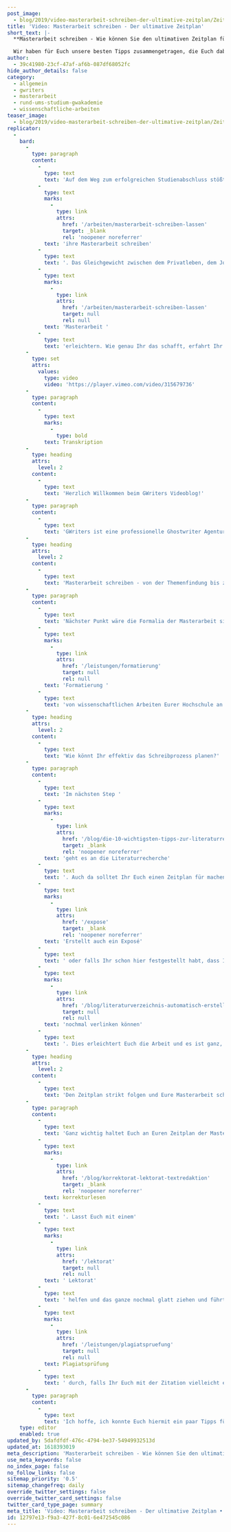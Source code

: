 ```yaml
---
post_image:
  - blog/2019/video-masterarbeit-schreiben-der-ultimative-zeitplan/Zeitplan_Masterarbeit_schreiben_lassen_Ghostwriter.png
title: 'Video: Masterarbeit schreiben - Der ultimative Zeitplan'
short_text: |-
  **Masterarbeit schreiben - Wie können Sie den ultimativen Zeitplan für das Verfassen Ihrer Masterarbeit erstellen? Das erfahren Sie hier!**

  Wir haben für Euch unsere besten Tipps zusammengetragen, die Euch dabei helfen, den ultimativen Zeitplan aufzustellen und Euch so das Verfassen Eurer Masterarbeit erleichtern. Wie genau Ihr das schafft, erfahrt Ihr in unserem neuesten Videobeitrag...
author:
  - 39c41980-23cf-47af-af6b-087df68052fc
hide_author_details: false
category:
  - allgemein
  - gwriters
  - masterarbeit
  - rund-ums-studium-gwakademie
  - wissenschaftliche-arbeiten
teaser_image:
  - blog/2019/video-masterarbeit-schreiben-der-ultimative-zeitplan/Zeitplan_Masterarbeit_schreiben_lassen_Ghostwriter.png
replicator:
  -
    bard:
      -
        type: paragraph
        content:
          -
            type: text
            text: 'Auf dem Weg zum erfolgreichen Studienabschluss stößt jeder Studenten auf verschiedene Herausforderungen. Eine davon ist die effektive Zeitplanung, insbesondere für Studenten, die beispielsweise gleichzeitig Klausuren und '
          -
            type: text
            marks:
              -
                type: link
                attrs:
                  href: '/arbeiten/masterarbeit-schreiben-lassen'
                  target: _blank
                  rel: 'noopener noreferrer'
            text: 'ihre Masterarbeit schreiben'
          -
            type: text
            text: '. Das Gleichgewicht zwischen dem Privatleben, dem Job und der wissenschaftlichen Arbeiten ist oft schwierig zu finden. Wir haben für Euch unsere besten Tipps zusammengetragen, die Euch dabei helfen, den ultimativen Zeitplan aufzustellen und Euch so das Verfassen Eurer '
          -
            type: text
            marks:
              -
                type: link
                attrs:
                  href: '/arbeiten/masterarbeit-schreiben-lassen'
                  target: null
                  rel: null
            text: 'Masterarbeit '
          -
            type: text
            text: 'erleichtern. Wie genau Ihr das schafft, erfahrt Ihr in unserem neuesten Videobeitrag.'
      -
        type: set
        attrs:
          values:
            type: video
            video: 'https://player.vimeo.com/video/315679736'
      -
        type: paragraph
        content:
          -
            type: text
            marks:
              -
                type: bold
            text: Transkription
      -
        type: heading
        attrs:
          level: 2
        content:
          -
            type: text
            text: 'Herzlich Willkommen beim GWriters Videoblog!'
      -
        type: paragraph
        content:
          -
            type: text
            text: 'GWriters ist eine professionelle Ghostwriter Agentur und dadurch haben wir natürlich auch viel Erfahrung mit dem Schreibprozess selbst und mit der Zeitplanung, die immens wichtig ist. Dementsprechend heißt unser heutiges Video "Masterarbeit schreiben - Der ultimative Zeitplan". Wir stellen Euch dabei einmal die wichtigsten Kriterien vor, nach denen Ihr gehen solltet für Euren Masterarbeit Zeiplan, damit Ihr nicht in Hektik geratet. Das Ganze startet mit der Vorbereitung, geht über die Themenfindung in die Schreibphase und dann eben zum Abschluss. Schauen wir uns das einmal an: was könnt Ihr denn vorbereitend erledigen? Ganz, ganz wichtig ist, dass Ihr schon mal alle Termine und Daten zusammenstellt, Euch vielleicht mal mit Eurem Betreuer absprecht und einen Zeitplan für Eure Masterarbeit erstellt mit allen Zwischenterminen, mit allen Treffen, die Ihr mit Eurem Betreuer habt und so weiter. Berücksichtigt dabei auch entsprechende Termine, die Ihr im Privatleben habt, vielleicht habt Ihr noch einen Nebenjob oder sowas. All das sollte natürlich mit in Euren Masterarbeit Zeitplan einfließen. Wenn Ihr das ordentlich macht, dann habt Ihr später nämlich keine Probleme.'
      -
        type: heading
        attrs:
          level: 2
        content:
          -
            type: text
            text: 'Masterarbeit schreiben - von der Themenfindung bis zur Formatierung'
      -
        type: paragraph
        content:
          -
            type: text
            text: 'Nächster Punkt wäre die Formalia der Masterarbeit sich mal anzuschauen. Schaut Euch den Leitfaden zur '
          -
            type: text
            marks:
              -
                type: link
                attrs:
                  href: '/leistungen/formatierung'
                  target: null
                  rel: null
            text: 'Formatierung '
          -
            type: text
            text: 'von wissenschaftlichen Arbeiten Eurer Hochschule an und bringt schon mal alle Einstellungen in dem Schreibprogramm, das Ihr nutzt, in Einklang mit den Vorgaben. Dies ist ganz, ganz wichtig im Voraus zu machen, denn das Format einer Masterarbeit im Nachhinein anzupassen ist viel, viel mehr Arbeit und viel, viel aufwendiger, als man sich vielleicht am Anfang vorstellt und kann unter Umständen den Zeitplan etwas in Verzug bringen. Macht es daher im Voraus, überlegt Euch auch, wie viel Zeit Ihr Euch lassen wollt mit der Themenfindung. Auch dies könnte wunderbar einmal mit Eurem Betreuer im ersten Gespräch durchgehen und dann einen Termin vereinbaren, zu dem Ihr spätestens ein Thema gefunden habt und dieses auch angemeldet ist. Berücksichtigt dabei auch alle Fristen Eurer Hochschule, damit Ihr da auf der sicheren Seite seid.'
      -
        type: heading
        attrs:
          level: 2
        content:
          -
            type: text
            text: 'Wie könnt Ihr effektiv das Schreibprozess planen?'
      -
        type: paragraph
        content:
          -
            type: text
            text: 'Im nächsten Step '
          -
            type: text
            marks:
              -
                type: link
                attrs:
                  href: '/blog/die-10-wichtigsten-tipps-zur-literaturrecherche'
                  target: _blank
                  rel: 'noopener noreferrer'
            text: 'geht es an die Literaturrecherche'
          -
            type: text
            text: '. Auch da solltet Ihr Euch einen Zeitplan für machen. Das heißt nicht einfach "Literaturrecherche sollte bis zum Datum XY abgeschlossen sein", sondern Ihr habt ja das Thema vorher schon einmal recherchiert grob und seid das Ganze mit Eurem Betreuer schon durchgegangen. Dementsprechend könnt Ihr auch bei der Literaturrecherche einen etwas kleinteiligeren Zeitplan nutzen und sagen "ich möchte jetzt zum Thema XY meine Literaturrecherche in vier oder fünf Tagen abgeschlossen haben und dann eben zum nächsten Thema übergehen" und so bekommt Ihr auch einen viel, viel besseren Einstieg in die Masterarbeit und schon mal ein viel, viel besseres Verständnis für den späteren Aufbau. '
          -
            type: text
            marks:
              -
                type: link
                attrs:
                  href: '/expose'
                  target: _blank
                  rel: 'noopener noreferrer'
            text: 'Erstellt auch ein Exposé'
          -
            type: text
            text: ' oder falls Ihr schon hier festgestellt habt, dass Ihr aufgrund vom privaten Termin vielleicht sehr eingespannt seid, könnt Ihr Euch dabei auch Hilfe nehmen und Euch zum Beispiel ein Exposé für die Masterarbeit schreiben lassen. Wenn dies getan ist, geht es dann in den eigentlichen Schreibprozess. Hier ist es ganz, ganz wichtig, dass Ihr die Gliederung ordentlich erstellt habt und Euch an der eben entlang hangeln könnt. Nehmt Euch die Stichpunkte zur Hand, die Ihr sicherlich vorher schon, auch im Gespräch mit Eurem Betreuer gemacht habt und geht wirklich darauf ein. Manchmal wird dies im Schreibprozess vergessen, deswegen schaut Euch das Ganze auch nochmal an. Solange Ihr einen ordentlichen Zeitplan habt, geht das auch wunderbar und Ihr verfalt nicht in Hektik. Nutzt Tools für die Literaturverwaltung und auch andere Tools für das Erstellen Eurer Masterarbeit. Dazu haben wir auch ein weiteres Video gemacht, was wir Euch sicherlich '
          -
            type: text
            marks:
              -
                type: link
                attrs:
                  href: '/blog/literaturverzeichnis-automatisch-erstellen'
                  target: null
                  rel: null
            text: 'nochmal verlinken können'
          -
            type: text
            text: '. Dies erleichtert Euch die Arbeit und es ist ganz, ganz wichtig im laufenden Schreibprozess auch immer wieder die Literatur ordentlich zu sammeln und ordentlich zusammenzustellen, damit dies nicht im Nachhinein gemacht werden muss, wenn es auch wieder viel, viel aufwendiger sein wird.'
      -
        type: heading
        attrs:
          level: 2
        content:
          -
            type: text
            text: 'Den Zeitplan strikt folgen und Eure Masterarbeit schreiben'
      -
        type: paragraph
        content:
          -
            type: text
            text: 'Ganz wichtig haltet Euch an Euren Zeitplan der Masterarbeit, damit Ihr auch hier wieder nicht in Hektik geratet. Schaut immer wieder zwischendurch rein und bleibt am Ball, das ist ganz, ganz wichtig. Wir haben die Erfahrung gemacht, dass manche Kunden, die gerade in den Coachings dann die Rückmeldung geben, dass sie unter Zeitdruck geraten, sich dann vielleicht "mal drei-vier Tage Urlaub genommen haben" von Ihrer Masterarbeit und den Zeitplan ignoriert haben. Das Ganze führt dann dazu, dass man später ein bisschen nervöser wird und auch qualitativ ein bisschen schlechter arbeitet, deswegen haltet Euch immer an den Zeitplan der Masterarbeit. Dann seid Ihr auf der sicheren Seite und werdet auch pünktlich fertig, ohne dass Ihr unter Druck geratet. Ganz am Ende schaut Ihr Euch nochmal die Formatierung an. Diese habt Ihr natürlich schon im Vorfeld in Eurem Schreibprogramm eingestellt und anhand der Hochschulvorgaben angepasst. Kontrolliert diese also im Nachgang nochmal. Lass die Masterarbeit vielleicht auch '
          -
            type: text
            marks:
              -
                type: link
                attrs:
                  href: '/blog/korrektorat-lektorat-textredaktion'
                  target: _blank
                  rel: 'noopener noreferrer'
            text: korrekturlesen
          -
            type: text
            text: '. Lasst Euch mit einem'
          -
            type: text
            marks:
              -
                type: link
                attrs:
                  href: '/lektorat'
                  target: null
                  rel: null
            text: ' Lektorat'
          -
            type: text
            text: ' helfen und das ganze nochmal glatt ziehen und führt eine '
          -
            type: text
            marks:
              -
                type: link
                attrs:
                  href: '/leistungen/plagiatspruefung'
                  target: null
                  rel: null
            text: Plagiatsprüfung
          -
            type: text
            text: ' durch, falls Ihr Euch mit der Zitation vielleicht etwas unsicher sein solltet, um nicht den Plagiatsvorwurf zu haben.'
      -
        type: paragraph
        content:
          -
            type: text
            text: 'Ich hoffe, ich konnte Euch hiermit ein paar Tipps für Euren Zeitplan, um erfolgreich eine Masterarbeit schreiben zu können, mit auf den Weg geben und freue mich, dass Ihr zugesehen habt.'
    type: editor
    enabled: true
updated_by: 5dafdfdf-476c-4794-be37-54949932513d
updated_at: 1618393019
meta_description: 'Masterarbeit schreiben - Wie können Sie den ultimativen Zeitplan für das Verfassen Ihrer Masterarbeit erstellen? Das erfahren Sie hier!'
use_meta_keywords: false
no_index_page: false
no_follow_links: false
sitemap_priority: '0.5'
sitemap_changefreq: daily
override_twitter_settings: false
override_twitter_card_settings: false
twitter_card_type_page: summary
meta_title: 'Video: Masterarbeit schreiben - Der ultimative Zeitplan • GWriters.de'
id: 12797e13-f9a3-427f-8c01-6e472545c086
---
```

